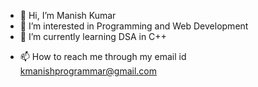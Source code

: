- 👋 Hi, I’m Manish Kumar
- 👀 I’m interested in Programming and Web Development
- 🌱 I’m currently learning DSA in C++
<!--- 💞️ I’m looking to collaborate on ...--->
- 📫 How to reach me through my email id kmanishprogrammar@gmail.com

<!---
kmanishprogrammar/kmanishprogrammar is a ✨ special ✨ repository because its `README.md` (this file) appears on your GitHub profile.
You can click the Preview link to take a look at your changes.
--->
